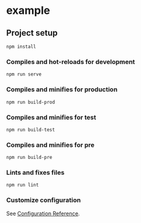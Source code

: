 # example

## Project setup
```
npm install
```

### Compiles and hot-reloads for development
```
npm run serve
```

### Compiles and minifies for production
```
npm run build-prod
```

### Compiles and minifies for test
```
npm run build-test
```

### Compiles and minifies for pre
```
npm run build-pre
```

### Lints and fixes files
```
npm run lint
```

### Customize configuration
See [Configuration Reference](https://cli.vuejs.org/config/).
